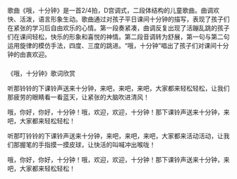 

歌曲《哦，十分钟》是一首2/4拍，D宫调式，二段体结构的儿童歌曲。曲调欢快、活泼，语言形象生动。歌曲通过对孩子平日课间十分钟的描写，表现了孩子们在紧张的学习后自由欢乐的心情。第一段奏紧凑，曲调反复出现了活蹦乱跳的孩子们在课间轻松，快乐的形象和喜悦的神情。第二段音调转为舒展，第一句与第二句运用旋律的模仿手法，四度、三度的跳进。“哦，十分钟”唱出了孩子们对课间十分钟的由衷欢迎。

###  
《哦，十分钟》歌词欣赏

  

听那铃铃的下课铃声送来十分钟，来吧，来吧，来吧，大家都来轻松轻松，让我们那疲劳的眼睛看一看蓝天，让紧张的大脑吹进清风！

哦，你好，你好，十分钟！哦，欢迎，欢迎，十分钟！那下课铃声送来十分钟，来吧，大家都来轻松轻松！

  
听那叮铃铃的下课铃声送来十分钟，来吧，来吧，来吧，大家都来活动活动，让我们那握笔的手指摸一摸皮球，让快活的叫喊冲出喉咙！

哦，你好，你好，十分钟！哦，欢迎，欢迎，十分钟！那下课铃声送来十分钟，来吧，大家都来轻松轻松！

